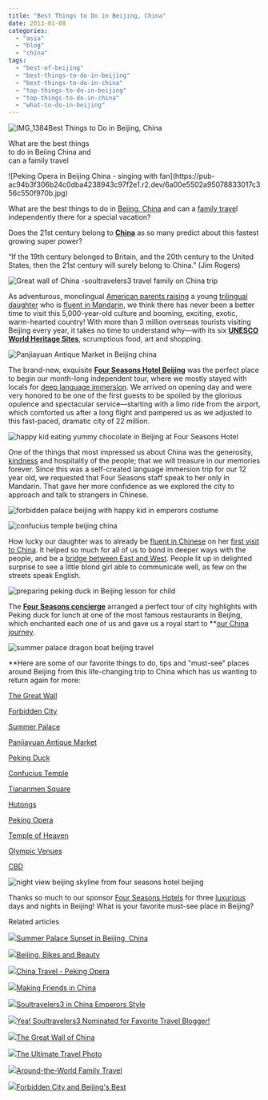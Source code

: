 ```yaml
---
title: "Best Things to Do in Beijing, China"
date: 2013-01-08
categories: 
  - "asia"
  - "blog"
  - "china"
tags: 
  - "best-of-beijing"
  - "best-things-to-do-in-beijing"
  - "best-things-to-do-in-china"
  - "top-things-to-do-in-beijing"
  - "top-things-to-do-in-china"
  - "what-to-do-in-beijing"
---
```


![IMG_1384](https://pub-ac94b3f306b24c0dba4238943c97f2e1.r2.dev/6a00e5502a95078833017d3f9b3bd3970c.jpg)Best Things to Do in Beijing, China  
  
What are the best things  
to do in Beiing China and  
can a family travel

<!--more--> ![Peking Opera in Beijing China - singing with fan](https://pub-ac94b3f306b24c0dba4238943c97f2e1.r2.dev/6a00e5502a95078833017c356c550f970b.jpg)  
  
  
  
What are the best things to do in [Beiing, China](http://soultravelers3new.local/2012/11/china-travel-in-the-autumn.html "beijing china") and can a [family trave](http://soultravelers3new.local/2012/12/around-the-world-family-travel.html "family travel around the world digital nomads")l independently there for a special vacation?   
  
Does the 21st century belong to **[China](http://magazine.fourseasons.com/travel-food-style/things-to-do/beijing_now)** as so many predict about this fastest growing super power?   
  
“If the 19th century belonged to Britain, and the 20th century to the United States, then the 21st century will surely belong to China.” (Jim Rogers)  
  
![Great wall of China -soultravelers3 travel family on China trip](https://pub-ac94b3f306b24c0dba4238943c97f2e1.r2.dev/6a00e5502a95078833017c356c5987970b.jpg)  
  
  
As adventurous, monolingual [American parents raising](http://soultravelers3new.local/2012/09/how-to-homeschool-through-travel-with-a-gifted-child-.html "raising educating a gifted child through travel") a young [trilingual daughter](http://soultravelers3new.local/2011/06/how-to-raise-a-bilingual-or-multi-lingual-child.html "how to raise a multilingual child") who is [fluent in Mandarin](http://soultravelers3new.local/2011/01/only-american-girl-in-an-all-mandarin-school-chinese-immersion-in-language-culture-through-school.html "fluent in Mandarin american kid"), we think there has never been a better time to visit this 5,000-year-old culture and booming, exciting, exotic, warm-hearted country! With more than 3 million overseas tourists visiting Beijing every year, it takes no time to understand why—with its six **[UNESCO World Heritage Sites](http://whc.unesco.org/en/statesparties/cn)**, scrumptious food, art and shopping.  
  
![Panjiayuan Antique Market in Beijing china](https://pub-ac94b3f306b24c0dba4238943c97f2e1.r2.dev/6a00e5502a95078833017c356c5ebc970b.jpg)  
  
  
The brand-new, exquisite **[Four Seasons Hotel Beijing](http://www.fourseasons.com/beijing/)** was the perfect place to begin our month-long independent tour, where we mostly stayed with locals for [deep language immersion](http://soultravelers3new.local/2012/11/mandarin-immersion-in-china.html "deep language immersion and learning in China"). We arrived on opening day and were very honored to be one of the first guests to be spoiled by the glorious opulence and spectacular service—starting with a limo ride from the airport, which comforted us after a long flight and pampered us as we adjusted to this fast-paced, dramatic city of 22 million.  
  
![happy kid eating yummy chocolate in Beijing at Four Seasons Hotel](https://pub-ac94b3f306b24c0dba4238943c97f2e1.r2.dev/6a00e5502a95078833017ee70fc8c2970d.jpg)  
  
  
  
One of the things that most impressed us about China was the generosity, [kindness](http://soultravelers3new.local/2012/12/random-acts-of-kindness-in-travel.html "kindness - random acts story") and hospitality of the people; that we will treasure in our memories forever. Since this was a self-created language immersion trip for our 12 year old, we requested that Four Seasons staff speak to her only in Mandarin. That gave her more confidence as we explored the city to approach and talk to strangers in Chinese.  
  
![forbidden palace beijing with happy kid in emperors costume](https://pub-ac94b3f306b24c0dba4238943c97f2e1.r2.dev/6a00e5502a95078833017ee70fcd44970d.jpg)  
  
![confucius temple beijing china](https://pub-ac94b3f306b24c0dba4238943c97f2e1.r2.dev/6a00e5502a95078833017d3f9bdd70970c.jpg)  
  
  
  
How lucky our daughter was to already be [fluent in Chinese](http://soultravelers3new.local/2012/06/why-learn-mandarin-in-tropical-asia-penang.html "becoming fluent in mandarin in Asia student tips") on her [first visit to China](http://soultravelers3new.local/2012/11/getting-a-tourism-visa-for-china-adventure.html "getting visa for china"). It helped so much for all of us to bond in deeper ways with the people, and be a [bridge between East and West](http://soultravelers3new.local/2012/12/china-bridge-summer-palace.html "bridge between east and west through Mandarin"). People lit up in delighted surprise to see a little blond girl able to communicate well, as few on the streets speak English.  
  
![preparing peking duck in Beijing lesson for child](https://pub-ac94b3f306b24c0dba4238943c97f2e1.r2.dev/6a00e5502a95078833017d3f9b69db970c.jpg)  
  
  
The **[Four Seasons concierge](http://www.fourseasons.com/beijing/services_and_amenities/family/)** arranged a perfect tour of city highlights with Peking duck for lunch at one of the most famous restaurants in Beijing, which enchanted each one of us and gave us a royal start to **[our China journey](http://soultravelers3new.local/2012/12/soultravelers3-in-china-emperors-style.html#more).  
  
![summer palace dragon boat beijing travel](https://pub-ac94b3f306b24c0dba4238943c97f2e1.r2.dev/6a00e5502a95078833017ee70fd428970d.jpg)  
  
**Here are some of our favorite things to do, tips and "must-see" places around Beijing from this life-changing trip to China which has us wanting to return again for more:  
  
[The Great Wall](http://soultravelers3new.local/2012/12/the-great-wall-of-china.html "the great wall")

[Forbidden City](http://soultravelers3new.local/2012/11/forbidden-city-and-beijings-best.html "forbidden city")  
  
[Summer Palace](http://soultravelers3new.local/2012/11/-summer-palace-sunset-in-beijing-china.html "Summer Palace china")  
  
[Panjiayuan Antique Market](http://soultravelers3new.local/2012/11/panjiayuan-antique-market-beijing-best-gifts.html "Panjiayuan Antique Market")  
  
[Peking Duck](http://soultravelers3new.local/2012/11/peking-duck-in-beijing.html "Peking duck")  
  
[Confucius Temple](http://soultravelers3new.local/2012/12/confusius-temple-in-beijing-and-tcm-tourism.html "confucius temple beijing china")  
  
[Tiananmen Square](http://soultravelers3new.local/2012/12/family-travel-beijing-tiananmen-square.html "Tiananmen square")  
  
[Hutongs](http://soultravelers3new.local/2012/11/real-beijing-hutong-nights.html "hutongs in beijing")  
  
[Peking Opera](http://soultravelers3new.local/2012/12/china-travel-peking-opera.html "peking opera in Beijing")  
  
[Temple of Heaven](http://en.wikipedia.org/wiki/Temple_of_Heaven "temple of heaven china beijing")  
  
[Olympic Venues](http://en.wikipedia.org/wiki/2008_Summer_Olympics "beijing olympics")  
  
[CBD](http://en.wikipedia.org/wiki/Beijing_central_business_district "CBD Beijing")  
  
![night view beijing skyline from four seasons hotel beijing](https://pub-ac94b3f306b24c0dba4238943c97f2e1.r2.dev/6a00e5502a95078833017d3f9bf692970c.jpg)  
  
  
  
Thanks so much to our sponsor [Four Seasons Hotels](http://www.fourseasons.com/ "four seasons hotels") for three [luxurious](http://family.fourseasons.com/2012/12/buzzing-beijing-china-with-the-family%E2%80%94and-the-new-four-seasons-hotel-our-trip-photos/ "luxury family travel beijing") days and nights in Beijing! What is your favorite must-see place in Beijing?

Related articles

[![](http://i.zemanta.com/126933485_80_80.jpg)](http://soultravelers3new.local/2012/11/-summer-palace-sunset-in-beijing-china.html)[Summer Palace Sunset in Beijing, China](http://soultravelers3new.local/2012/11/-summer-palace-sunset-in-beijing-china.html)

[![](http://i.zemanta.com/126517754_80_80.jpg)](http://soultravelers3new.local/2012/11/beijing-bikes-and-beauty.html)[Beijing, Bikes and Beauty](http://soultravelers3new.local/2012/11/beijing-bikes-and-beauty.html)

[![](http://i.zemanta.com/132053985_80_80.jpg)](http://soultravelers3new.local/2012/12/china-travel-peking-opera.html)[China Travel - Peking Opera](http://soultravelers3new.local/2012/12/china-travel-peking-opera.html)

[![](http://i.zemanta.com/133178311_80_80.jpg)](http://soultravelers3new.local/2012/12/making-friends-in-china-.html)[Making Friends in China](http://soultravelers3new.local/2012/12/making-friends-in-china-.html)

[![](http://i.zemanta.com/130189927_80_80.jpg)](http://soultravelers3new.local/2012/12/soultravelers3-in-china-emperors-style.html)[Soultravelers3 in China Emperors Style](http://soultravelers3new.local/2012/12/soultravelers3-in-china-emperors-style.html)

[![](http://i.zemanta.com/125858070_80_80.jpg)](http://soultravelers3new.local/2012/11/yea-soultravelers3-nominated-for-favorite-travel-blogger.html)[Yea! Soultravelers3 Nominated for Favorite Travel Blogger!](http://soultravelers3new.local/2012/11/yea-soultravelers3-nominated-for-favorite-travel-blogger.html)

[![](http://i.zemanta.com/131801621_80_80.jpg)](http://soultravelers3new.local/2012/12/the-great-wall-of-china.html)[The Great Wall of China](http://soultravelers3new.local/2012/12/the-great-wall-of-china.html)

[![](http://i.zemanta.com/130738046_80_80.jpg)](http://soultravelers3new.local/2012/12/the-ultimate-travel-photo.html)[The Ultimate Travel Photo](http://soultravelers3new.local/2012/12/the-ultimate-travel-photo.html)

[![](http://i.zemanta.com/134800869_80_80.jpg)](http://soultravelers3new.local/2012/12/around-the-world-family-travel.html)[Around-the-World Family Travel](http://soultravelers3new.local/2012/12/around-the-world-family-travel.html)

[![](http://i.zemanta.com/124818251_80_80.jpg)](http://soultravelers3new.local/2012/11/forbidden-city-and-beijings-best.html)[Forbidden City and Beijing's Best](http://soultravelers3new.local/2012/11/forbidden-city-and-beijings-best.html)
